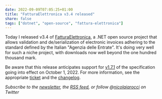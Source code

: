 ```yaml
---
date: 2022-09-09T07:05:25+01:00
title: "FatturaElettronica v3.4 released"
share: false
tags: ["dotnet", "open-source", "fattura-elettronica"]
---
```

Today I released v3.4 of [FatturaElettronica][1], a .NET open source project
that allows validation and de/serialization of electronic invoices adhering to
the standard defined by the Italian "Agenzia delle Entrate". It's doing very
well for such a niche project, with downloads now well beyond the one hundred
thousand mark. 

Be aware that this release anticipates support for [v1.7.1][2] of the
specification going into effect on October 1, 2022. For more information, see
the appropriate [ticket][3] and the [changelog][4].

*Subscribe to the [newsletter][nl], the [RSS feed][rss], or follow @[nicolaiarocci][tw] on Twitter*

 [1]: https://fatturaelettronicaopensource.org/
 [2]: https://www.agenziaentrate.gov.it/portale/web/guest/specifiche-tecniche-versione-1.7.1
 [3]: https://github.com/FatturaElettronica/FatturaElettronica.NET/issues/376
 [4]: https://fatturaelettronicaopensource.org/docs/changelog.html#v-34
 [rss]: https://nicolaiarocci.com/index.xml
 [tw]: http://twitter.com/nicolaiarocci
 [nl]: https://nicolaiarocci.substack.com
